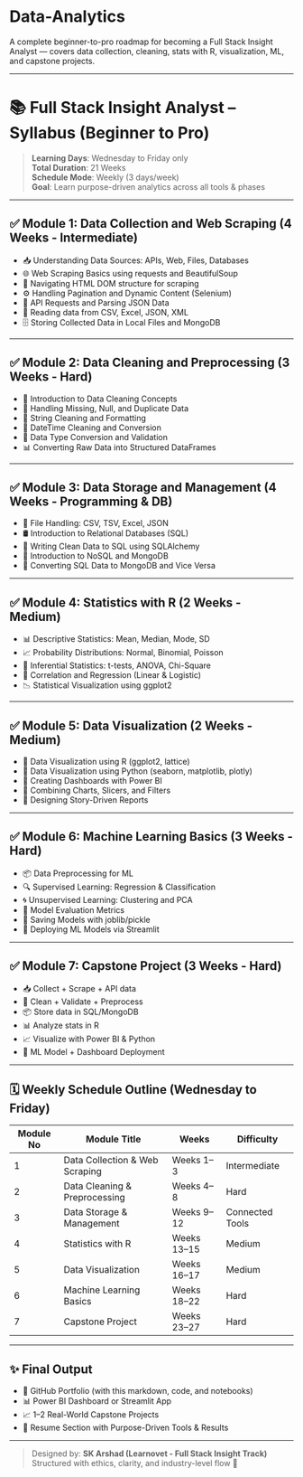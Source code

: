 # Data-Analytics
A complete beginner-to-pro roadmap for becoming a Full Stack Insight Analyst — covers data collection, cleaning, stats with R, visualization, ML, and capstone projects.
____________________________________________________________________________________________________________________________________________________________________________
# 📚 Full Stack Insight Analyst – Syllabus (Beginner to Pro)

> **Learning Days**: Wednesday to Friday only  
> **Total Duration**: 21 Weeks  
> **Schedule Mode**: Weekly (3 days/week)  
> **Goal**: Learn purpose-driven analytics across all tools & phases

---

## ✅ Module 1: Data Collection and Web Scraping (4 Weeks - Intermediate)

- 📥 Understanding Data Sources: APIs, Web, Files, Databases  
- 🌐 Web Scraping Basics using requests and BeautifulSoup  
- 🧭 Navigating HTML DOM structure for scraping  
- ⚙️ Handling Pagination and Dynamic Content (Selenium)  
- 🔗 API Requests and Parsing JSON Data  
- 📄 Reading data from CSV, Excel, JSON, XML  
- 🗄️ Storing Collected Data in Local Files and MongoDB  

---

## ✅ Module 2: Data Cleaning and Preprocessing (3 Weeks - Hard)

- 🧼 Introduction to Data Cleaning Concepts  
- 🧮 Handling Missing, Null, and Duplicate Data  
- 🔣 String Cleaning and Formatting  
- 📆 DateTime Cleaning and Conversion  
- 🧮 Data Type Conversion and Validation  
- 📊 Converting Raw Data into Structured DataFrames  

---

## ✅ Module 3: Data Storage and Management (4 Weeks - Programming & DB)

- 📁 File Handling: CSV, TSV, Excel, JSON  
- 🛢️ Introduction to Relational Databases (SQL)  
- 📝 Writing Clean Data to SQL using SQLAlchemy  
- 🌿 Introduction to NoSQL and MongoDB  
- 🔄 Converting SQL Data to MongoDB and Vice Versa  

---

## ✅ Module 4: Statistics with R (2 Weeks - Medium)

- 📊 Descriptive Statistics: Mean, Median, Mode, SD  
- 📈 Probability Distributions: Normal, Binomial, Poisson  
- 🧪 Inferential Statistics: t-tests, ANOVA, Chi-Square  
- 🔁 Correlation and Regression (Linear & Logistic)  
- 📉 Statistical Visualization using ggplot2  

---

## ✅ Module 5: Data Visualization (2 Weeks - Medium)

- 📘 Data Visualization using R (ggplot2, lattice)  
- 🐍 Data Visualization using Python (seaborn, matplotlib, plotly)  
- 💼 Creating Dashboards with Power BI  
- 🧩 Combining Charts, Slicers, and Filters  
- 🧠 Designing Story-Driven Reports  

---

## ✅ Module 6: Machine Learning Basics (3 Weeks - Hard)

- 📦 Data Preprocessing for ML  
- 🔍 Supervised Learning: Regression & Classification  
- 🌀 Unsupervised Learning: Clustering and PCA  
- 📏 Model Evaluation Metrics  
- 💾 Saving Models with joblib/pickle  
- 🚀 Deploying ML Models via Streamlit  

---

## ✅ Module 7: Capstone Project (3 Weeks - Hard)

- 📥 Collect + Scrape + API data  
- 🧹 Clean + Validate + Preprocess  
- 📦 Store data in SQL/MongoDB  
- 📊 Analyze stats in R  
- 📈 Visualize with Power BI & Python  
- 🤖 ML Model + Dashboard Deployment  

---

## 🗓️ Weekly Schedule Outline (Wednesday to Friday)

| Module No | Module Title                         | Weeks       | Difficulty        |
|-----------|--------------------------------------|-------------|-------------------|
| 1         | Data Collection & Web Scraping       | Weeks 1–3   | Intermediate      |
| 2         | Data Cleaning & Preprocessing        | Weeks 4–8   | Hard              |
| 3         | Data Storage & Management            | Weeks 9–12  | Connected Tools   |
| 4         | Statistics with R                    | Weeks 13–15 | Medium            |
| 5         | Data Visualization                   | Weeks 16–17 | Medium            |
| 6         | Machine Learning Basics              | Weeks 18–22 | Hard              |
| 7         | Capstone Project                     | Weeks 23–27 | Hard              |

---

## ✨ Final Output

- 📁 GitHub Portfolio (with this markdown, code, and notebooks)  
- 📊 Power BI Dashboard or Streamlit App  
- 📈 1–2 Real-World Capstone Projects  
- 🧾 Resume Section with Purpose-Driven Tools & Results  

---

> Designed by: **SK Arshad (Learnovet - Full Stack Insight Track)**  
> Structured with ethics, clarity, and industry-level flow 🚀  
